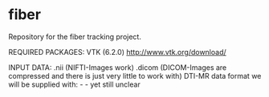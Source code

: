 # fiber
Repository for the fiber tracking project.

REQUIRED PACKAGES:
VTK (6.2.0) http://www.vtk.org/download/

INPUT DATA:
.nii (NIFTI-Images work)
.dicom (DICOM-Images are compressed and there is just very little to work with)
DTI-MR data format we will be supplied with: - - yet still unclear 